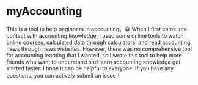 # myAccounting
This is a tool to help beginners in accounting。😀
When I first came into contact with accounting knowledge, I used some online tools to watch online courses, calculated data through calculators, and read accounting news through news websites. 
However, there was no comprehensive tool for accounting learning that I wanted, so I wrote this tool to help more friends who want to understand and learn accounting knowledge get started faster.
I hope it can be helpful to everyone. If you have any questions, you can actively submit an issue！
